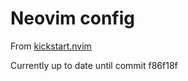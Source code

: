 # Neovim config

From [kickstart.nvim](https://github.com/nvim-lua/kickstart.nvim/)

Currently up to date until commit f86f18f
